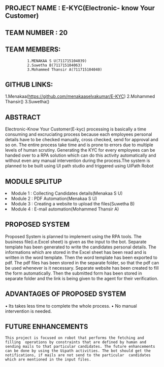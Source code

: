 ## PROJECT NAME : E-KYC(Electronic- know Your Customer)
## TEAM NUMBER : 20  
## TEAM MEMBERS: 
              1.MENAKAA S U(711715104039)
              2.Suwetha B(711715104063)
              3.Mohammed Thansir A(711715104040)
 
## GITHUB LINKS:
1.Menakaa(https://github.com/menakaaselvakumar/E-KYC)
2.Mohammed Thansir()
3.Suwetha()


## ABSTRACT 
Electronic-Know Your Customer(E-kyc) processing is basically a time consuming and excruciating process because each employees personal details have to be checked manually, cross checked, send for approval and so on. The entire process take time and is prone to errors due to multiple levels of human scrutiny. Generating the KYC for every employees can be handed over to a RPA solution which can do this activity automatically and without even any manual intervention during the process.The system is planned to be built using UI path studio and triggered using UiPath Robot
 
## MODULE SPLITUP
<li>Module 1 : Collecting Candidates details(Menakaa S U)</li>
<li>Module 2 : PDF Automation(Menakaa S U)</li>
<li>Module 3 : Creating a website to upload the files(Suwetha B)</li>
<li>Module 4 : E-mail automation(Mohammed Thansir A)</li>

## PROPOSED SYSTEM
Proposed System is planned to implement using the RPA tools. The business file(i.e.Excel sheet) is given as the input to the bot. Separate template has been generated to write the candidates personal details. The informations which are stored in the Excel sheet has been read and is written in the word template. Then the word template has been exported to pdf. The pdf files has been stored in the separate folder, so that the pdf can be used whenever is it necessary. Separate website has been created to fill the form automatically. Then the submitted form has been stored in separate folder and the link is being given to the agent for their verification.

## ADVANTAGES OF PROPOSED SYSTEM
  •	Its takes less time to complete the whole process.
  •	No manual intervention is needed.
  
## FUTURE ENHANCEMENTS 	 
 	This project is focused on robot that performs the fetching and filling  operations by constraints that are defined by human and sending mails to that particular candidates. The future enhancements can be done by using the Uipath activities. The bot should get the notifications, if mails are not send to the particular  candidates which are mentioned in the input files.

               
             
        

